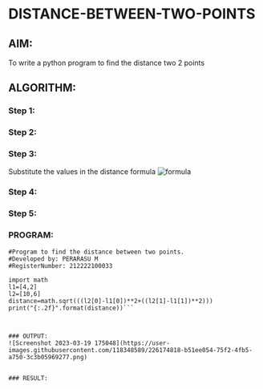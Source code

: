 # DISTANCE-BETWEEN-TWO-POINTS

## AIM:
To write a python program to find the distance two 2 points
## ALGORITHM:
### Step 1: 
### Step 2: 
### Step 3: 
Substitute the values in the distance formula  ![formula](/formula.jpg)
### Step 4: 
### Step 5: 
### PROGRAM:
```
#Program to find the distance between two points.
#Developed by: PERARASU M
#RegisterNumber: 212222100033

import math
l1=[4,2]
l2=[10,6]
distance=math.sqrt(((l2[0]-l1[0])**2+((l2[1]-l1[1])**2)))
print("{:.2f}".format(distance))```
  


### OUTPUT:
![Screenshot 2023-03-19 175048](https://user-images.githubusercontent.com/118348589/226174818-b51ee054-75f2-4fb5-a750-3c3b05969277.png)


### RESULT:
